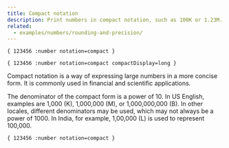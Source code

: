 ```yaml
---
title: Compact notation
description: Print numbers in compact notation, such as 100K or 1.23M.
related:
  - examples/numbers/rounding-and-precision/
---
```


<mf2-interactive>

```mf2
{ 123456 :number notation=compact }
```

</mf2-interactive>

<mf2-interactive>

```mf2
{ 123456 :number notation=compact compactDisplay=long }
```

</mf2-interactive>

Compact notation is a way of expressing large numbers in a more concise form. It
is commonly used in financial and scientific applications.

The denominator of the compact form is a power of 10. In US English, examples
are 1,000 (K), 1,000,000 (M), or 1,000,000,000 (B). In other locales, different
denominators may be used, which may not always be a power of 1000. In India, for
example, 1,00,000 (L) is used to represent 100,000.

<mf2-interactive locale="en-IN">

```mf2
{ 123456 :number notation=compact }
```

</mf2-interactive>
